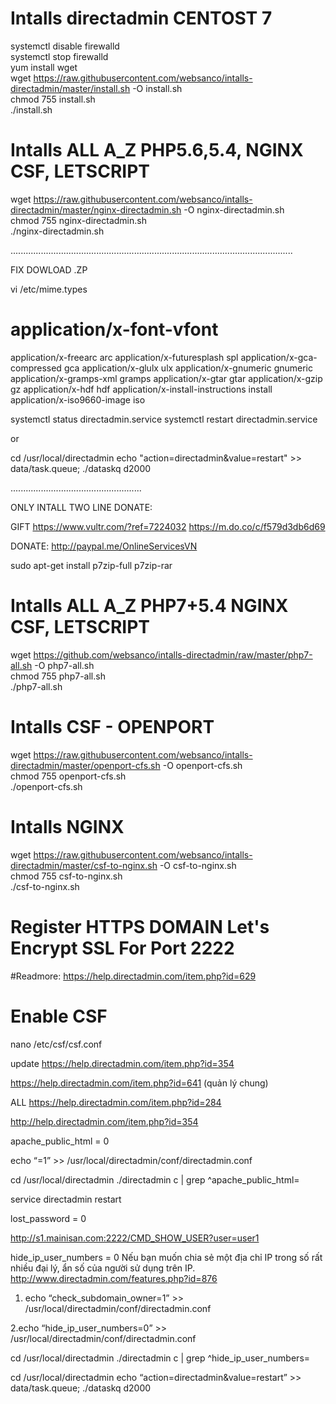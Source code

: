 # Intalls directadmin CENTOST 7
systemctl disable firewalld  
systemctl stop firewalld  
yum install wget  
wget https://raw.githubusercontent.com/websanco/intalls-directadmin/master/install.sh -O install.sh  
chmod 755 install.sh  
./install.sh  



# Intalls  ALL A_Z  PHP5.6,5.4, NGINX CSF, LETSCRIPT
wget https://raw.githubusercontent.com/websanco/intalls-directadmin/master/nginx-directadmin.sh -O nginx-directadmin.sh    
chmod 755 nginx-directadmin.sh   
./nginx-directadmin.sh   

 
................................................................................................................

FIX DOWLOAD .ZP

vi /etc/mime.types


# application/x-font-vfont
 application/x-freearc arc
 application/x-futuresplash spl
 application/x-gca-compressed gca
 application/x-glulx ulx
 application/x-gnumeric gnumeric
 application/x-gramps-xml gramps
 application/x-gtar gtar
 application/x-gzip gz
 application/x-hdf hdf
 application/x-install-instructions install
 application/x-iso9660-image iso
 
 
systemctl status directadmin.service
systemctl restart directadmin.service
 
 or
 
 
cd /usr/local/directadmin
echo "action=directadmin&value=restart" >> data/task.queue; ./dataskq d2000



....................................................

ONLY INTALL TWO LINE DONATE:

GIFT
https://www.vultr.com/?ref=7224032
https://m.do.co/c/f579d3db6d69  

DONATE: http://paypal.me/OnlineServicesVN



sudo apt-get install p7zip-full p7zip-rar


# Intalls  ALL A_Z  PHP7+5.4 NGINX CSF, LETSCRIPT
wget https://github.com/websanco/intalls-directadmin/raw/master/php7-all.sh -O php7-all.sh   
chmod 755 php7-all.sh  
./php7-all.sh  


# Intalls CSF - OPENPORT  
wget https://raw.githubusercontent.com/websanco/intalls-directadmin/master/openport-cfs.sh -O openport-cfs.sh  
chmod 755 openport-cfs.sh  
./openport-cfs.sh  

# Intalls NGINX
wget https://raw.githubusercontent.com/websanco/intalls-directadmin/master/csf-to-nginx.sh -O csf-to-nginx.sh  
chmod 755 csf-to-nginx.sh  
./csf-to-nginx.sh

# Register HTTPS DOMAIN Let's Encrypt SSL For Port 2222
#Readmore: https://help.directadmin.com/item.php?id=629

# Enable CSF
nano /etc/csf/csf.conf


update https://help.directadmin.com/item.php?id=354



https://help.directadmin.com/item.php?id=641 (quản lý chung)

ALL https://help.directadmin.com/item.php?id=284

http://help.directadmin.com/item.php?id=354

apache_public_html = 0

echo “=1” >> /usr/local/directadmin/conf/directadmin.conf

cd /usr/local/directadmin
./directadmin c | grep ^apache_public_html=

service directadmin restart

 

lost_password = 0

 

http://s1.mainisan.com:2222/CMD_SHOW_USER?user=user1

hide_ip_user_numbers = 0
Nếu bạn muốn chia sẻ một địa chỉ IP trong số rất nhiều đại lý, ẩn số của người sử dụng trên IP.
http://www.directadmin.com/features.php?id=876

1. echo “check_subdomain_owner=1” >> /usr/local/directadmin/conf/directadmin.conf

2.echo “hide_ip_user_numbers=0” >> /usr/local/directadmin/conf/directadmin.conf

cd /usr/local/directadmin
./directadmin c | grep ^hide_ip_user_numbers=

cd /usr/local/directadmin
echo “action=directadmin&value=restart” >> data/task.queue; ./dataskq d2000
